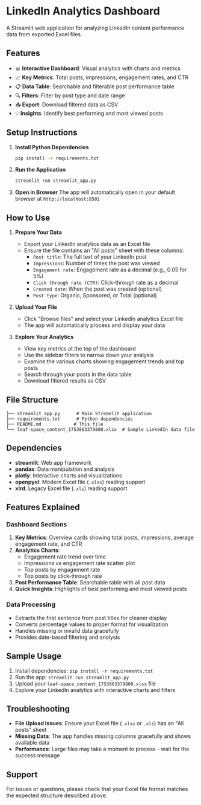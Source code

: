 # LinkedIn Analytics Dashboard

A Streamlit web application for analyzing LinkedIn content performance data from exported Excel files.

## Features

- 📊 **Interactive Dashboard**: Visual analytics with charts and metrics
- 📈 **Key Metrics**: Total posts, impressions, engagement rates, and CTR
- 📋 **Data Table**: Searchable and filterable post performance table
- 🔍 **Filters**: Filter by post type and date range
- 📥 **Export**: Download filtered data as CSV
- 💡 **Insights**: Identify best performing and most viewed posts

## Setup Instructions

1. **Install Python Dependencies**
   ```bash
   pip install -r requirements.txt
   ```

2. **Run the Application**
   ```bash
   streamlit run streamlit_app.py
   ```

3. **Open in Browser**
   The app will automatically open in your default browser at `http://localhost:8501`

## How to Use

1. **Prepare Your Data**
   - Export your LinkedIn analytics data as an Excel file
   - Ensure the file contains an "All posts" sheet with these columns:
     - `Post title`: The full text of your LinkedIn post
     - `Impressions`: Number of times the post was viewed
     - `Engagement rate`: Engagement rate as a decimal (e.g., 0.05 for 5%)
     - `Click through rate (CTR)`: Click-through rate as a decimal
     - `Created date`: When the post was created (optional)
     - `Post type`: Organic, Sponsored, or Total (optional)

2. **Upload Your File**
   - Click "Browse files" and select your LinkedIn analytics Excel file
   - The app will automatically process and display your data

3. **Explore Your Analytics**
   - View key metrics at the top of the dashboard
   - Use the sidebar filters to narrow down your analysis
   - Examine the various charts showing engagement trends and top posts
   - Search through your posts in the data table
   - Download filtered results as CSV

## File Structure

```
├── streamlit_app.py      # Main Streamlit application
├── requirements.txt      # Python dependencies
├── README.md            # This file
└── leaf-space_content_1753863379800.xlsx  # Sample LinkedIn data file
```

## Dependencies

- **streamlit**: Web app framework
- **pandas**: Data manipulation and analysis
- **plotly**: Interactive charts and visualizations
- **openpyxl**: Modern Excel file (`.xlsx`) reading support
- **xlrd**: Legacy Excel file (`.xls`) reading support

## Features Explained

### Dashboard Sections

1. **Key Metrics**: Overview cards showing total posts, impressions, average engagement rate, and CTR
2. **Analytics Charts**: 
   - Engagement rate trend over time
   - Impressions vs engagement rate scatter plot
   - Top posts by engagement rate
   - Top posts by click-through rate
3. **Post Performance Table**: Searchable table with all post data
4. **Quick Insights**: Highlights of best performing and most viewed posts

### Data Processing

- Extracts the first sentence from post titles for cleaner display
- Converts percentage values to proper format for visualization
- Handles missing or invalid data gracefully
- Provides date-based filtering and analysis

## Sample Usage

1. Install dependencies: `pip install -r requirements.txt`
2. Run the app: `streamlit run streamlit_app.py`
3. Upload your `leaf-space_content_1753863379800.xlsx` file
4. Explore your LinkedIn analytics with interactive charts and filters

## Troubleshooting

- **File Upload Issues**: Ensure your Excel file (`.xlsx` or `.xls`) has an "All posts" sheet
- **Missing Data**: The app handles missing columns gracefully and shows available data
- **Performance**: Large files may take a moment to process - wait for the success message

## Support

For issues or questions, please check that your Excel file format matches the expected structure described above.
